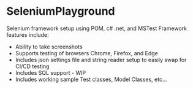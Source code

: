 # SeleniumPlayground
Selenium framework setup using POM, c# .net, and MSTest
Framework features include:
  - Ability to take screenshots
  - Supports testing of browsers Chrome, Firefox, and Edge
  - Includes json settings file and string reader setup to easily swap for CI/CD testing
  - Includes SQL support - WIP
  - Includes working sample Test classes, Model Classes, etc...
